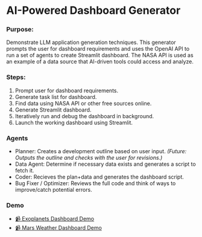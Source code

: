 # AI-Powered Dashboard Generator

### Purpose: 

Demonstrate LLM application generation techniques. This generator prompts the user for dashboard requirements and uses the OpenAI API to run a set of agents to create Streamlit dashboard. The NASA API is used as an example of a data source that AI-driven tools could access and analyze.

### Steps:

1. Prompt user for dashboard requirements.
2. Generate task list for dashboard.
3. Find data using NASA API or other free sources online.
4. Generate Streamlit dashboard.
5. Iteratively run and debug the dashboard in background.
6. Launch the working dashboard using Streamlit.

### Agents

- Planner: Creates a development outline based on user input. *(Future: Outputs the outline and checks with the user for revisions.)*
- Data Agent: Determine if necessary data exists and generates a script to fetch it.
- Coder: Recieves the plan+data and generates the dashboard script.
- Bug Fixer / Optimizer: Reviews the full code and think of ways to improve/catch potential errors.

### Demo

- [📹 Exoplanets Dashboard Demo](https://youtube.com/shorts/k1Szktv6YOQ?feature=share)
- [📹 Mars Weather Dashboard Demo](https://youtube.com/shorts/5LjwMMhAAM0)